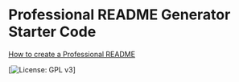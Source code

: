 # Professional README Generator Starter Code

[How to create a Professional README](./readme-guide.md)

[![License: GPL v3](https://img.shields.io/badge/License-GPLv3-blue.svg)]
